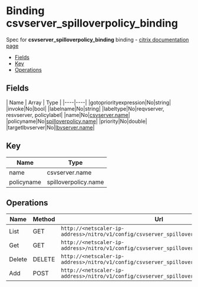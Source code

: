 # Binding csvserver_spilloverpolicy_binding

Spec for **csvserver_spilloverpolicy_binding** binding - [citrix documentation page](https://developer-docs.citrix.com/projects/netscaler-nitro-api/en/11.0/configuration/content-switching/csvserver_spilloverpolicy_binding/csvserver_spilloverpolicy_binding/)

- [Fields](#fields)
- [Key](#key)
- [Operations](#operations)

## Fields

| Name | Array | Type |
|----|----|
|gotopriorityexpression|No|string|
|invoke|No|bool|
|labelname|No|string|
|labeltype|No|reqvserver, resvserver, policylabel|
|name|No|[csvserver.name](/doc/resources/csvserver.md)|
|policyname|No|[spilloverpolicy.name](/doc/resources/spilloverpolicy.md)|
|priority|No|double|
|targetlbvserver|No|[lbvserver.name](/doc/resources/lbvserver.md)|

## Key

| Name | Type |
|----|----|
| name | csvserver.name |
| policyname | spilloverpolicy.name |

## Operations

| Name | Method | Url |
|----|----|----|
| List | GET | `http://<netscaler-ip-address>/nitro/v1/config/csvserver_spilloverpolicy_binding` |
| Get | GET | `http://<netscaler-ip-address>/nitro/v1/config/csvserver_spilloverpolicy_binding/<name>` |
| Delete | DELETE | `http://<netscaler-ip-address>/nitro/v1/config/csvserver_spilloverpolicy_binding/<name>` |
| Add | POST | `http://<netscaler-ip-address>/nitro/v1/config/csvserver_spilloverpolicy_binding` |

